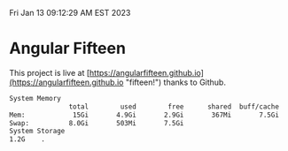 Fri Jan 13 09:12:29 AM EST 2023

# Angular Fifteen


This project is live at [https://angularfifteen.github.io](https://angularfifteen.github.io "fifteen!") thanks to Github.

```bash
System Memory
               total        used        free      shared  buff/cache   available
Mem:            15Gi       4.9Gi       2.9Gi       367Mi       7.5Gi       9.7Gi
Swap:          8.0Gi       503Mi       7.5Gi
System Storage
1.2G	.
```
```bash

